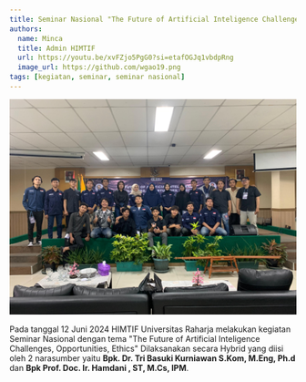```yaml
---
title: Seminar Nasional "The Future of Artificial Inteligence Challenges, Opportunities, Ethics"
authors:
  name: Minca
  title: Admin HIMTIF
  url: https://youtu.be/xvFZjo5PgG0?si=etafOGJq1vbdpRng
  image_url: https://github.com/wgao19.png
tags: [kegiatan, seminar, seminar nasional]
---
```


![Docusaurus Plushie](./img/post2.jpg)

Pada tanggal 12 Juni 2024 HIMTIF Universitas Raharja melakukan kegiatan Seminar Nasional dengan tema "The Future of Artificial Inteligence Challenges, Opportunities, Ethics" Dilaksanakan secara Hybrid yang diisi oleh 2 narasumber yaitu **Bpk. Dr. Tri Basuki Kurniawan S.Kom, M.Eng, Ph.d** dan **Bpk Prof. Doc. Ir. Hamdani , ST, M.Cs, IPM**.
